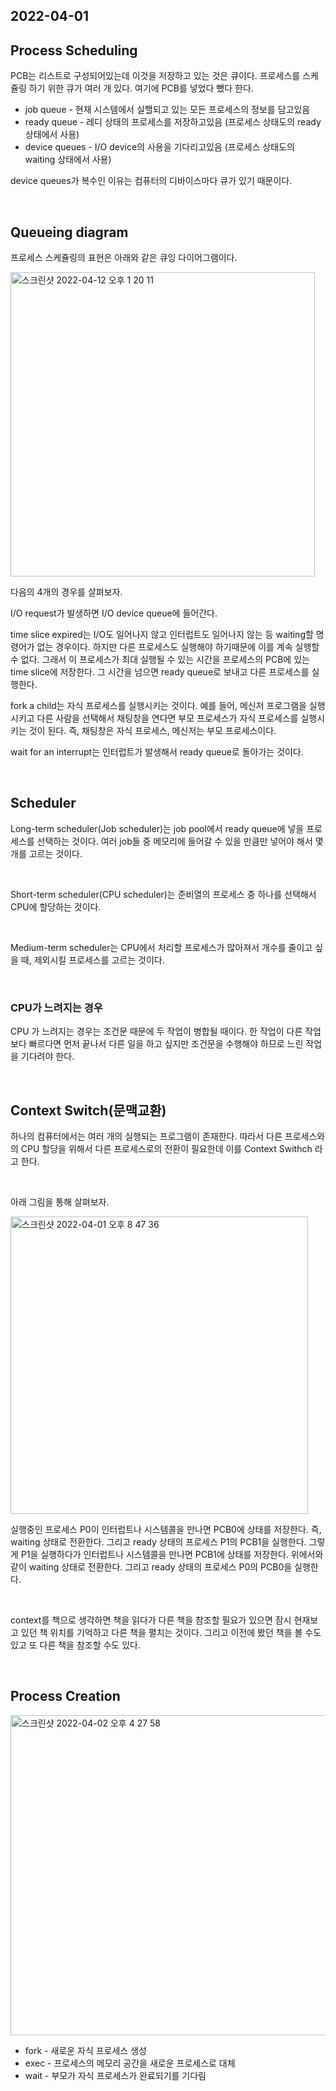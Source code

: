 ## 2022-04-01

## Process Scheduling

PCB는 리스트로 구성되어있는데 이것을 저장하고 있는 것은 큐이다. 프로세스를 스케쥴링 하기 위한 큐가 여러 개 있다. 여기에 PCB를 넣었다 뺐다 한다.

- job queue - 현재 시스템에서 실핼되고 있는 모든 프로세스의 정보를 담고있음
- ready queue - 레디 상태의 프로세스를 저장하고있음 (프로세스 상태도의 ready 상태에서 사용)
- device queues - I/O device의 사용을 기다리고있음 (프로세스 상태도의 waiting 상태에서 사용)

device queues가 복수인 이유는 컴퓨터의 디바이스마다 큐가 있기 때문이다.

<br/>

## Queueing diagram

프로세스 스케쥴링의 표현은 아래와 같은 큐잉 다이어그램이다.

<img width="487" alt="스크린샷 2022-04-12 오후 1 20 11" src="https://user-images.githubusercontent.com/67616146/162879716-6920581b-c4e8-42d4-95fb-36c2207594d8.png">

다음의 4개의 경우를 살펴보자.

I/O request가 발생하면 I/O device queue에 들어간다.

time slice expired는 I/O도 일어나지 않고 인터럽트도 일어나지 않는 등 waiting할 명령어가 없는 경우이다. 하지만 다른 프로세스도 실행해야 하기때문에 이를 계속 실행할 수 없다. 그래서 이 프로세스가 최대 실행될 수 있는 시간을 프로세스의 PCB에 있는 time slice에 저장한다. 그 시간을 넘으면 ready queue로 보내고 다른 프로세스를 실행한다.

fork a child는 자식 프로세스를 실행시키는 것이다. 예를 들어, 메신저 프로그램을 실행시키고 다른 사람을 선택해서 채팅창을 연다면 부모 프로세스가 자식 프로세스를 실행시키는 것이 된다. 즉, 채팅창은 자식 프로세스, 메신저는 부모 프로세스이다.

wait for an interrupt는 인터럽트가 발생해서 ready queue로 돌아가는 것이다.

<br/>

## Scheduler

Long-term scheduler(Job scheduler)는 job pool에서 ready queue에 넣을 프로세스를 선택하는 것이다. 여러 job들 중 메모리에 들어갈 수 있을 만큼만 넣어야 해서 몇 개를 고르는 것이다.

<br/>

Short-term scheduler(CPU scheduler)는 준비열의 프로세스 중 하나를 선택해서 CPU에 할당하는 것이다.

<br/>

Medium-term scheduler는 CPU에서 처리할 프로세스가 많아져서 개수를 줄이고 싶을 때, 제외시킬 프로세스를 고르는 것이다.

<br/>

### CPU가 느려지는 경우

CPU 가 느려지는 경우는 조건문 때문에 두 작업이 병합될 때이다. 한 작업이 다른 작업보다 빠르다면 먼저 끝나서 다른 일을 하고 싶지만 조건문을 수행해야 하므로 느린 작업을 기다려야 한다.

 <br/>

## Context Switch(문맥교환)

하나의 컴퓨터에서는 여러 개의 실행되는 프로그램이 존재한다. 따라서 다른 프로세스와의 CPU 할당을 위해서 다른 프로세스로의 전환이 필요한데 이를 Context Swithch 라고 한다.

<br/>

아래 그림을 통해 살펴보자.

<img width="476" alt="스크린샷 2022-04-01 오후 8 47 36" src="https://user-images.githubusercontent.com/67616146/161257520-ddc0ac61-087c-4a06-b6f3-47e91db19042.png">

실행중인 프로세스 P0이 인터럽트나 시스템콜을 만나면 PCB0에 상태를 저장한다. 즉, waiting 상태로 전환한다. 그리고 ready 상태의 프로세스 P1의 PCB1을 실행한다. 그렇게 P1을 실행하다가 인터럽트나 시스템콜을 만나면 PCB1에 상태를 저장한다. 위에서와 같이 waiting 상태로 전환한다. 그리고 ready 상태의 프로세스 P0의 PCB0을 실행한다.

<br/>

context를 책으로 생각하면 책을 읽다가 다른 책을 참조할 필요가 있으면 잠시 현재보고 있던 책 위치를 기억하고 다른 책을 펼치는 것이다. 그리고 이전에 봤던 책을 볼 수도 있고 또 다른 책을 참조할 수도 있다.

<br/>

## Process Creation

<img width="512" alt="스크린샷 2022-04-02 오후 4 27 58" src="https://user-images.githubusercontent.com/67616146/161372155-7bf4f375-976a-4299-8c8b-e2e3ec63e586.png">

- fork - 새로운 자식 프로세스 생성
- exec - 프로세스의 메모리 공간을 새로운 프로세스로 대체
- wait - 부모가 자식 프로세스가 완료되기를 기다림
